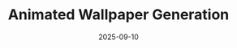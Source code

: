 ---
title: "Animated Wallpaper Generation"
collection: portfolio
permalink: /portfolio/wallpaper
date: 2025-09-10
code: 'github.com/Anthonyjlem/Animated-Wallpaper-Generation'
show: true
header:
  teaser: "portfolio/wallpaper.mp4"
authors: [Anthony Lem]
excerpt: "Generated animated desktop wallpapers with open-source state-of-the-art AI models, Krita (paint program), and Wallpaper Engine (animation software). Used AI models including Flux.1 (text-to-image), Wan2.1 (image-to-video), Qwen2.5-VL (vision-language model), Real-ESRGAN (video upscaler), and RIFE (frame interpolator). Used AI software and compute infrastructure including ComfyUI, Hugging Face, and Modal (serverless cloud service providing GPUs)"
---